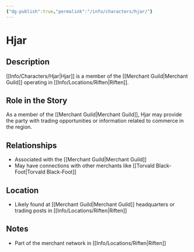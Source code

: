 ```yaml
---
{"dg-publish":true,"permalink":"/info/characters/hjar/"}
---
```


# Hjar

## Description
[[Info/Characters/Hjar\|Hjar]] is a member of the [[Merchant Guild\|Merchant Guild]] operating in [[Info/Locations/Riften\|Riften]].

## Role in the Story
As a member of the [[Merchant Guild\|Merchant Guild]], Hjar may provide the party with trading opportunities or information related to commerce in the region.

## Relationships
- Associated with the [[Merchant Guild\|Merchant Guild]]
- May have connections with other merchants like [[Torvald Black-Foot\|Torvald Black-Foot]]

## Location
- Likely found at [[Merchant Guild\|Merchant Guild]] headquarters or trading posts in [[Info/Locations/Riften\|Riften]]

## Notes
- Part of the merchant network in [[Info/Locations/Riften\|Riften]]